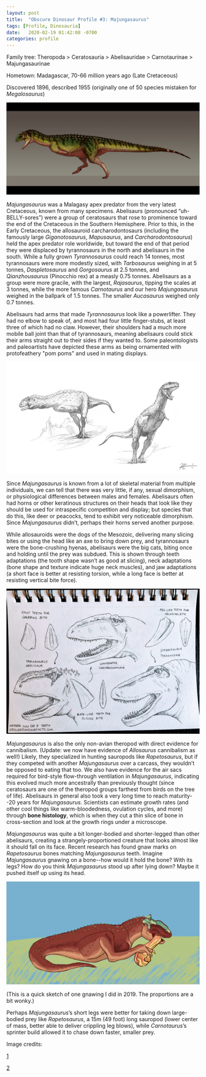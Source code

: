 ```yaml
---
layout: post
title:  "Obscure Dinosaur Profile #3: Majungasaurus"
tags: [Profile, Dinosauria]
date:   2020-02-19 01:42:08 -0700
categories: profile
---
```

Family tree: Theropoda > Ceratosauria > Abelisauridae > Carnotaurinae > Majungasaurinae

Hometown: Madagascar, 70-66 million years ago (Late Cretaceous)

Discovered 1896, described 1955 (originally one of 50 species mistaken for *Megalosaurus*)

![majung-1](/assets/images/posts/majungasaurus-1.jpg)

*Majungasaurus* was a Malagasy apex predator from the very latest Cretaceous, known from many specimens.  Abelisaurs (pronounced “uh-BELLY-sores”) were a group of ceratosaurs that rose to prominence toward the end of the Cretaceous in the Southern Hemisphere.  Prior to this, in the Early Cretaceous, the allosauroid carcharodontosaurs (including the famously large *Giganotosaurus*, *Mapusaurus*, and *Carcharodontosaurus*) held the apex predator role worldwide, but toward the end of that period they were displaced by tyrannosaurs in the north and abelisaurs in the south.  While a fully grown *Tyrannosaurus* could reach 14 tonnes, most tyrannosaurs were more modestly sized, with *Tarbosaurus* weighing in at 5 tonnes, *Daspletosaurus* and *Gorgosaurus* at 2.5 tonnes, and *Qianzhousaurus* (Pinocchio rex) at a measly 0.75 tonnes.  Abelisaurs as a group were more gracile, with the largest, *Rajasaurus*, tipping the scales at 3 tonnes, while the more famous *Carnotaurus* and our hero *Majungasaurus* weighed in the ballpark of 1.5 tonnes.  The smaller *Aucasaurus* weighed only 0.7 tonnes.

Abelisaurs had arms that made *Tyrannosaurus* look like a powerlifter.  They had no elbow to speak of, and most had four little finger-stubs, at least three of which had no claw.  However, their shoulders had a much more mobile ball joint than that of tyrannosaurs, meaning abelisaurs could stick their arms straight out to their sides if they wanted to.  Some paleontologists and paleoartists have depicted these arms as being ornamented with protofeathery "pom poms" and used in mating displays.

![majung-2](/assets/images/posts/majungasaurus-2.jpg)

Since *Majungasaurus* is known from a lot of skeletal material from multiple individuals, we can tell that there was very little, if any, sexual dimorphism, or physiological differences between males and females.  Abelisaurs often had horns or other keratinous structures on their heads that look like they should be used for intraspecific competition and display; but species that do this, like deer or peacocks, tend to exhibit very noticeable dimorphism.  Since *Majungasaurus* didn’t, perhaps their horns served another purpose.

While allosauroids were the dogs of the Mesozoic, delivering many slicing bites or using the head like an axe to bring down prey, and tyrannosaurs were the bone-crushing hyenas, abelisaurs were the big cats, biting once and holding until the prey was subdued.  This is shown through teeth adaptations (the tooth shape wasn’t as good at slicing), neck adaptations (bone shape and texture indicate huge neck muscles), and jaw adaptations (a short face is better at resisting torsion, while a long face is better at resisting vertical bite force).

![inkfographic](/assets/images/posts/ink-2020-8.jpg)

*Majungasaurus* is also the only non-avian theropod with direct evidence for cannibalism.  (Update: we now have evidence of *Allosaurus* cannibalism as well!)  Likely, they specialized in hunting sauropods like *Rapetosaurus*, but if they competed with another *Majungasaurus* over a carcass, they wouldn’t be opposed to eating that too.  We also have evidence for the air sacs required for bird-style flow-through ventilation in *Majungasaurus*, indicating this evolved much more ancestrally than previously thought (since ceratosaurs are one of the theropod groups farthest from birds on the tree of life).  Abelisaurs in general also took a very long time to reach maturity--20 years for *Majungasaurus*.  Scientists can estimate growth rates (and other cool things like warm-bloodedness, ovulation cycles, and more) through **bone histology**, which is when they cut a thin slice of bone in cross-section and look at the growth rings under a microscope.

*Majungasaurus* was quite a bit longer-bodied and shorter-legged than other abelisaurs, creating a strangely-proportioned creature that looks almost like it should fall on its face.  Recent research has found gnaw marks on *Rapetosaurus* bones matching *Majungasaurus* teeth.  Imagine *Majungasaurus* gnawing on a bone--how would it hold the bone?  With its legs?  How do you think *Majungasaurus* stood up after lying down?  Maybe it pushed itself up using its head.

![majung](/assets/images/posts/majung.jpg)

(This is a quick sketch of one gnawing I did in 2019.  The proportions are a bit wonky.)

Perhaps *Majungasaurus*’s short legs were better for taking down large-bodied prey like *Rapetosaurus*, a 15m (49 foot) long sauropod (lower center of mass, better able to deliver crippling leg blows), while *Carnotaurus*’s sprinter build allowed it to chase down faster, smaller prey.

Image credits:

[1](https://www.deviantart.com/paleocolour/art/Majungasaurus-crenatissimus-572692577)

[2](https://www.deviantart.com/kevcatalan/art/Majungasaurus-451224971)